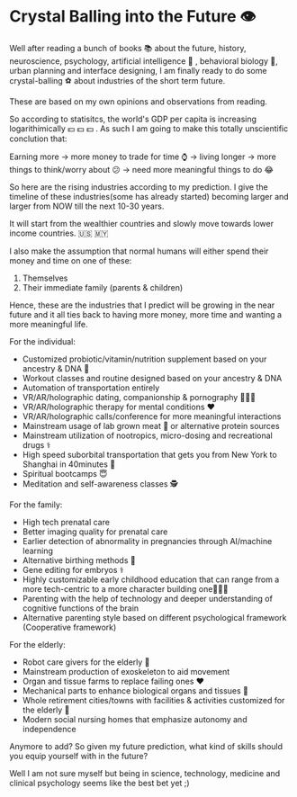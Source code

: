# Crystal Balling into the Future 👁 


Well after reading a bunch of books 📚 about the future, history, neuroscience, psychology, artificial intelligence 🤖 , behavioral biology 🐰, urban planning and interface designing, I am finally ready to do some crystal-balling ⚽ about industries of the short term future. 

These are based on my own opinions and observations from reading.  

So according to statisitcs, the world's GDP per capita is increasing logarithimically 💵 💵 💵 .  As such I am going to make this totally unscientific conclution that:

Earning more -> more money to trade for time ⌚ -> living longer -> more things to think/worry about 😕 -> need more meaningful things to do 😂 

So here are the rising industries according to my prediction.  I give the timeline of these industries(some has already started) becoming larger and larger from NOW till the next 10-30 years. 

It will start from the wealthier countries and slowly move towards lower income countries. 🇺🇸 🇲🇾 

I also make the assumption that normal humans will either spend their money and time on one of these:

1) Themselves 
2) Their immediate family (parents & children)

Hence, these are the industries that I predict will be growing in the near future and it all ties back to having more money, more time and wanting a more meaningful life.

For the individual:

- Customized probiotic/vitamin/nutrition supplement based on your ancestry & DNA 🍏 
- Workout classes and routine designed based on your ancestry & DNA
- Automation of transportation entirely  
- VR/AR/holographic dating, companionship & pornography 👭👬👫
- VR/AR/holographic therapy for mental conditions ♥️
- VR/AR/holographic calls/conference for more meaningful interactions 
- Mainstream usage of lab grown meat 🍖 or alternative protein sources
- Mainstream utilization of nootropics, micro-dosing and recreational drugs ⚕ 
- High speed suborbital transportation that gets you from New York to Shanghai in 40minutes 🚀 
- Spiritual bootcamps 😇
- Meditation and self-awareness classes 🕵️

For the family:

- High tech prenatal care
- Better imaging quality for prenatal care
- Earlier detection of abnormality in pregnancies through AI/machine learning
- Alternative birthing methods 👶 
- Gene editing for embryos ⚕️
- Highly customizable early childhood education that can range from a more tech-centric to a more character building one👱👦👶
- Parenting with the help of technology and deeper understanding of cognitive functions of the brain
- Alternative parenting style based on different psychological framework (Cooperative framework) 

For the elderly:

- Robot care givers for the elderly 🤖 
- Mainstream production of exoskeleton to aid movement
- Organ and tissue farms to replace failing ones ♥ 
- Mechanical parts to enhance biological organs and tissues 🚙 
- Whole retirement cities/towns with facilities & activities customized for the elderly 🎄 
- Modern social nursing homes that emphasize autonomy and independence

Anymore to add?  So given my future prediction, what kind of skills should you equip yourself with in the future?

Well I am not sure myself but being in science, technology, medicine and clinical psychology seems like the best bet yet ;)
